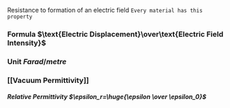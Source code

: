 Resistance to formation of an electric field
`Every material has this property`
### Formula $\text{Electric Displacement}\over\text{Electric Field Intensity}$
### Unit $Farad/metre$

### [[Vacuum Permittivity]]
##### Relative Permittivity $\epsilon_r=\huge{\epsilon \over \epsilon_0}$
